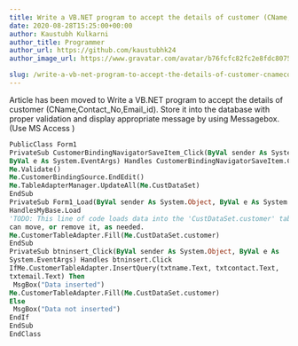 ```yaml
---
title: Write a VB.NET program to accept the details of customer (CName,Contact_No,Email_id). Store it into the database with proper validation and display appropriate message by using Messagebox.(Use MS Access )
date: 2020-08-28T15:25:00+00:00
author: Kaustubh Kulkarni
author_title: Programmer
author_url: https://github.com/kaustubhk24
author_image_url: https://www.gravatar.com/avatar/b76fcfc82fc2e8fdc8075636f1735f61?s=200

slug: /write-a-vb-net-program-to-accept-the-details-of-customer-cnamecontact_noemail_id-store-it-into-the-database-with-proper-validation-and-display-appropriate-message-by-using-messagebox-use-ms-acce/
---
```

Article has been moved to
Write a VB.NET program to accept the details of customer (CName,Contact_No,Email_id). Store it into the database with proper validation and display appropriate message by using Messagebox.(Use MS Access ) 


```vb title="file.vb"
PublicClass Form1  
PrivateSub CustomerBindingNavigatorSaveItem_Click(ByVal sender As System.Object,  
ByVal e As System.EventArgs) Handles CustomerBindingNavigatorSaveItem.Click  
Me.Validate()  
Me.CustomerBindingSource.EndEdit()  
Me.TableAdapterManager.UpdateAll(Me.CustDataSet)  
EndSub  
PrivateSub Form1_Load(ByVal sender As System.Object, ByVal e As System.EventArgs)  
HandlesMyBase.Load  
'TODO: This line of code loads data into the 'CustDataSet.customer' table. You  
can move, or remove it, as needed.  
Me.CustomerTableAdapter.Fill(Me.CustDataSet.customer)  
EndSub  
PrivateSub btninsert_Click(ByVal sender As System.Object, ByVal e As  
System.EventArgs) Handles btninsert.Click  
IfMe.CustomerTableAdapter.InsertQuery(txtname.Text, txtcontact.Text,  
txtemail.Text) Then  
 MsgBox("Data inserted")  
Me.CustomerTableAdapter.Fill(Me.CustDataSet.customer)  
Else  
 MsgBox("Data not inserted")  
EndIf  
EndSub  
EndClass  

```
